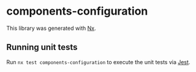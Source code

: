# components-configuration

This library was generated with [Nx](https://nx.dev).

## Running unit tests

Run `nx test components-configuration` to execute the unit tests via [Jest](https://jestjs.io).
